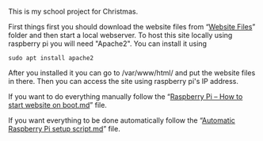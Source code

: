 This is my school project for Christmas.

First things first you should download the website files from “[Website Files](https://github.com/Hamid3DATA/Juleshow/tree/main/Website%20Files)” folder and then start a local webserver.
To host this site locally using raspberry pi you will need "Apache2". You can install it using

```
sudo apt install apache2
```

After you installed it you can go to /var/www/html/ and put the website files in there. Then you can access the site using raspberry pi's IP address.

If you want to do everything manually follow the “[Raspberry Pi – How to start website on boot.md](https://github.com/Hamid3DATA/Juleshow/blob/main/Raspberry%20Pi%20-%20How%20to%20start%20website%20on%20boot.md)” file.

If you want everything to be done automatically follow the “[Automatic Raspberry Pi setup script.md](https://github.com/Hamid3DATA/Juleshow/blob/main/Automatic%20Raspberry%20Pi%20setup%20script.md)” file.
